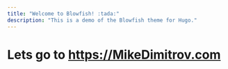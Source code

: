 ```yaml
---
title: "Welcome to Blowfish! :tada:"
description: "This is a demo of the Blowfish theme for Hugo."
---
```

<meta http-equiv="refresh" content="3; URL='https://mikedimitrov.com'" />

# Lets go to https://MikeDimitrov.com
